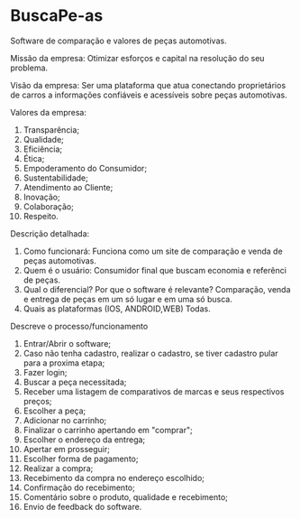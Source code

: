 # BuscaPe-as

Software de comparação e valores de peças automotivas.

Missão da empresa:
  Otimizar esforços e capital na resolução do seu problema.

Visão da empresa:
  Ser uma plataforma que atua conectando proprietários de carros a informações confiáveis e acessíveis sobre peças automotivas.

Valores da empresa:
  1. Transparência;
  2. Qualidade;
  3. Eficiência;
  4. Ética;
  5. Empoderamento do Consumidor;
  6. Sustentabilidade;
  7. Atendimento ao Cliente;
  8. Inovação;
  9. Colaboração;
  10. Respeito.

Descrição detalhada:
  1. Como funcionará:
       Funciona como um site de comparação e venda de peças automotivas.
  2. Quem é o usuário:
       Consumidor final que buscam economia e referênci de peças.
  3. Qual o diferencial? Por que o software é relevante?
       Comparação, venda e entrega de peças em um só lugar e em uma só busca.
  4. Quais as plataformas (IOS, ANDROID,WEB)
       Todas.

Descreve o processo/funcionamento

1. Entrar/Abrir o software;
3. Caso não tenha cadastro, realizar o cadastro, se tiver cadastro pular para a proxima etapa;
4. Fazer login;
5. Buscar a peça necessitada;
6. Receber uma listagem de comparativos de marcas e seus respectivos preços;
7. Escolher a peça;
8. Adicionar no carrinho;
9. Finalizar o carrinho apertando em "comprar";
10. Escolher o endereço da entrega;
11. Apertar em prosseguir;
12. Escolher forma de pagamento;
13. Realizar a compra;
14. Recebimento da compra no endereço escolhido;
15. Confirmação do recebimento;
16. Comentário sobre o produto, qualidade e recebimento;
17. Envio de feedback do software.

